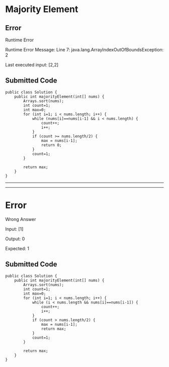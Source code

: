 # Majority Element
## Error
Runtime Error 

Runtime Error Message:  Line 7: java.lang.ArrayIndexOutOfBoundsException: 2

Last executed input:    [2,2]

## Submitted Code
    public class Solution {
        public int majorityElement(int[] nums) {
            Arrays.sort(nums);
            int count=1;
            int max=0;
            for (int i=1; i < nums.length; i++) {
                while (nums[i]==nums[i-1] && i < nums.length) {
                    count++;
                    i++;
                }
                if (count >= nums.length/2) {
                    max = nums[i-1];
                    return 0;
                }
                count=1;
            }

            return max;
        }
    }

-------------------------------------------------------------------------
-------------------------------------------------------------------------

# Error
Wrong Answer

Input:  [1]

Output: 0

Expected:   1

## Submitted Code
    public class Solution {
        public int majorityElement(int[] nums) {
            Arrays.sort(nums);
            int count=1;
            int max=0;
            for (int i=1; i < nums.length; i++) {
                while (i < nums.length && nums[i]==nums[i-1]) {
                    count++;
                    i++;
                }
                if (count > nums.length/2) {
                    max = nums[i-1];
                    return max;
                }
                count=1;
            }

            return max;
        }
    }

